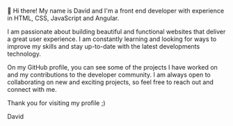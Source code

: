👋 Hi there! My name is David and I'm a front end developer with experience in HTML, CSS, JavaScript and Angular.

I am passionate about building beautiful and functional websites that deliver a great user experience. I am constantly learning and looking for ways to improve my skills and stay up-to-date with the latest developments technology.

On my GitHub profile, you can see some of the projects I have worked on and my contributions to the developer community. I am always open to collaborating on new and exciting projects, so feel free to reach out and connect with me.

Thank you for visiting my profile ;)

David
